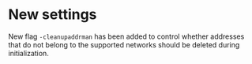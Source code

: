 New settings
============

New flag `-cleanupaddrman` has been added
to control whether addresses that do not
belong to the supported networks should be
deleted during initialization.
